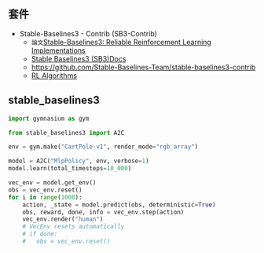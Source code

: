 ##

## 套件
- Stable-Baselines3 - Contrib (SB3-Contrib)
  -  `論文`[Stable-Baselines3: Reliable Reinforcement Learning Implementations](https://jmlr.org/papers/volume22/20-1364/20-1364.pdf)
  - [Stable Baselines3 (SB3)Docs ](https://stable-baselines3.readthedocs.io/en/master/)
  - https://github.com/Stable-Baselines-Team/stable-baselines3-contrib
  - [RL Algorithms](https://stable-baselines3.readthedocs.io/en/master/guide/algos.html)


## stable_baselines3
```python
import gymnasium as gym

from stable_baselines3 import A2C

env = gym.make("CartPole-v1", render_mode="rgb_array")

model = A2C("MlpPolicy", env, verbose=1)
model.learn(total_timesteps=10_000)

vec_env = model.get_env()
obs = vec_env.reset()
for i in range(1000):
    action, _state = model.predict(obs, deterministic=True)
    obs, reward, done, info = vec_env.step(action)
    vec_env.render("human")
    # VecEnv resets automatically
    # if done:
    #   obs = vec_env.reset()
```
